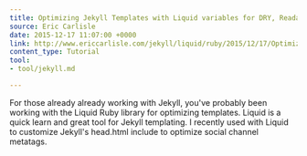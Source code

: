 ```yaml
---
title: Optimizing Jekyll Templates with Liquid variables for DRY, Readable Markup
source: Eric Carlisle
date: 2015-12-17 11:07:00 +0000
link: http://www.ericcarlisle.com/jekyll/liquid/ruby/2015/12/17/Optimizing_Jekyll_Templates_with_Liquid_Variables.html
content_type: Tutorial
tool:
- tool/jekyll.md

---
```

For those already already working with Jekyll, you've probably been working with the Liquid Ruby library for optimizing templates. Liquid is a quick learn and great tool for Jekyll templating. I recently used with Liquid to customize Jekyll's head.html include to optimize social channel metatags.





